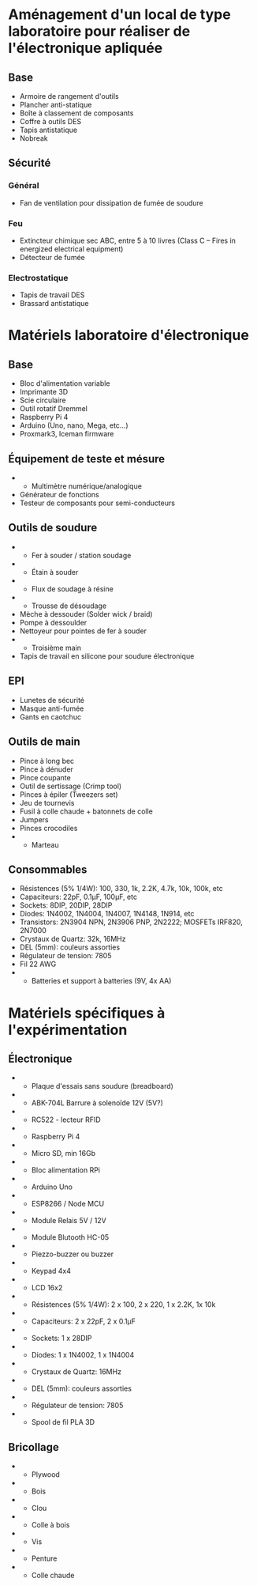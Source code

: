 # Aménagement d'un local de type laboratoire pour réaliser de l'électronique apliquée

## Base 
- Armoire de rangement d'outils 
- Plancher anti-statique
- Boîte à classement de composants
- Coffre à outils DES
- Tapis antistatique
- Nobreak

## Sécurité

### Général
- Fan de ventilation pour dissipation de fumée de soudure

### Feu
- Extincteur chimique sec ABC, entre 5 à 10 livres (Class C – Fires in energized electrical equipment)
- Détecteur de fumée

### Electrostatique
- Tapis de travail DES
- Brassard antistatique

<!-- ======================================= -->

# Matériels laboratoire d'électronique 

## Base

- Bloc d'alimentation variable
- Imprimante 3D
- Scie circulaire
- Outil rotatif Dremmel 
- Raspberry Pi 4
- Arduino (Uno, nano, Mega, etc...)
- Proxmark3, Iceman firmware

## Équipement de teste et mésure
- * Multimètre numérique/analogique
- Générateur de fonctions
- Testeur de composants pour semi-conducteurs

## Outils de soudure

- * Fer à souder / station soudage
- * Étain à souder
- * Flux de soudage à résine
- * Trousse de désoudage 
- Mèche à dessouder (Solder wick / braid)
- Pompe à dessoulder
- Nettoyeur pour pointes de fer à souder
- * Troisième main  
- Tapis de travail en silicone pour soudure électronique


## EPI
- Lunetes de sécurité
- Masque anti-fumée 
- Gants en caotchuc

## Outils de main

- Pince à long bec
- Pince à dénuder
- Pince coupante 
- Outil de sertissage (Crimp tool) 
- Pinces à épiler (Tweezers set)
- Jeu de tournevis
- Fusil à colle chaude + batonnets de colle
- Jumpers 
- Pinces crocodiles  
- * Marteau

## Consommables 

- Résistences (5% 1/4W): 100, 330, 1k, 2.2K, 4.7k, 10k, 100k, etc
- Capaciteurs: 22pF, 0.1μF, 100μF, etc
- Sockets: 8DIP, 20DIP, 28DIP
- Diodes: 1N4002, 1N4004, 1N4007, 1N4148, 1N914, etc 
- Transistors: 2N3904 NPN, 2N3906 PNP, 2N2222; MOSFETs IRF820, 2N7000
- Crystaux de Quartz: 32k, 16MHz
- DEL (5mm): couleurs assorties 
- Régulateur de tension: 7805
- Fil 22 AWG
- * Batteries et support à batteries (9V, 4x AA)

<!-- ======================================= -->

# Matériels spécifiques à l'expérimentation

## Électronique 

- * Plaque d'essais sans soudure (breadboard)
- * ABK-704L Barrure à solenoïde 12V  (5V?) 
- * RC522 - lecteur RFID
- * Raspberry Pi 4 
- * Micro SD, min 16Gb
- * Bloc alimentation RPi
- * Arduino Uno
- * ESP8266 / Node MCU  
- * Module Relais 5V / 12V  
- * Module Blutooth HC-05
- * Piezzo-buzzer ou buzzer
- * Keypad 4x4
- * LCD 16x2 
- * Résistences (5% 1/4W): 2 x 100, 2 x 220, 1 x 2.2K, 1x 10k
- * Capaciteurs: 2 x 22pF, 2 x 0.1μF
- * Sockets: 1 x 28DIP
- * Diodes: 1 x 1N4002, 1 x 1N4004
- * Crystaux de Quartz: 16MHz
- * DEL (5mm): couleurs assorties 
- * Régulateur de tension: 7805
- * Spool de fil PLA 3D 

## Bricollage 

- * Plywood
- * Bois
- * Clou
- * Colle à bois
- * Vis
- * Penture
- * Colle chaude
